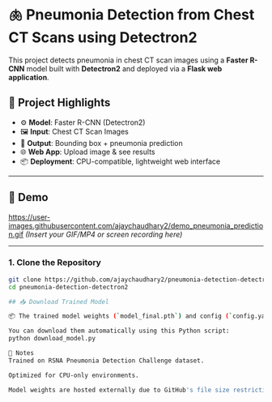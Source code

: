# 🫁 Pneumonia Detection from Chest CT Scans using Detectron2

This project detects pneumonia in chest CT scan images using a **Faster R-CNN** model built with **Detectron2** and deployed via a **Flask web application**.

## 🚀 Project Highlights

- ⚙️ **Model**: Faster R-CNN (Detectron2)
- 🖼️ **Input**: Chest CT Scan Images
- 🧠 **Output**: Bounding box + pneumonia prediction
- 🌐 **Web App**: Upload image & see results
- 📦 **Deployment**: CPU-compatible, lightweight web interface

---

## 🧪 Demo

https://user-images.githubusercontent.com/ajaychaudhary2/demo_pneumonia_prediction.gif *(Insert your GIF/MP4 or screen recording here)*

---
### 1. Clone the Repository

```bash
git clone https://github.com/ajaychaudhary2/pneumonia-detection-detectron2.git
cd pneumonia-detection-detectron2

## 📥 Download Trained Model

📦 The trained model weights (`model_final.pth`) and config (`config.yaml`) are hosted on Google Drive.

You can download them automatically using this Python script:
python download_model.py

📌 Notes
Trained on RSNA Pneumonia Detection Challenge dataset.

Optimized for CPU-only environments.

Model weights are hosted externally due to GitHub's file size restrictions.


